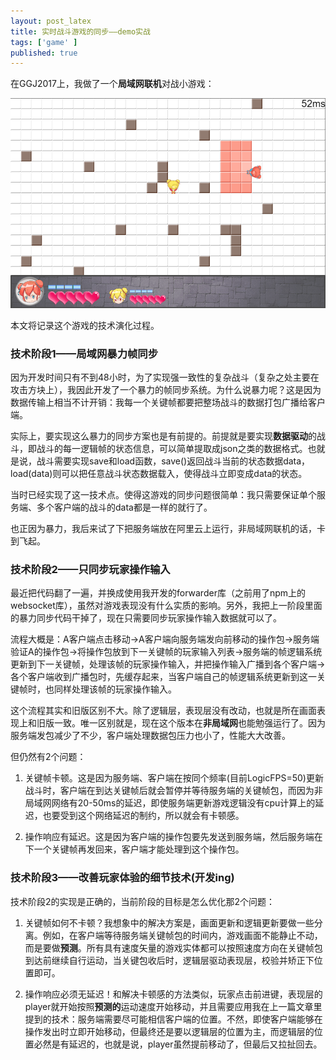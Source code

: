 ```yaml
---
layout: post_latex
title: 实时战斗游戏的同步——demo实战
tags: ['game' ]
published: true
---
```


<!--more-->

在GGJ2017上，我做了一个**局域网联机**对战小游戏：

![1.png](../images/2017.4/1.png)

本文将记录这个游戏的技术演化过程。

### 技术阶段1——局域网暴力帧同步

因为开发时间只有不到48小时，为了实现强一致性的复杂战斗（复杂之处主要在攻击方块上），我因此开发了一个暴力的帧同步系统。为什么说暴力呢？这是因为数据传输上相当不计开销：我每一个关键帧都要把整场战斗的数据打包广播给客户端。

实际上，要实现这么暴力的同步方案也是有前提的。前提就是要实现**数据驱动**的战斗，即战斗的每一逻辑帧的状态信息，可以简单提取成json之类的数据格式。也就是说，战斗需要实现save和load函数，save()返回战斗当前的状态数据data，load(data)则可以把任意战斗状态数据载入，使得战斗立即变成data的状态。

当时已经实现了这一技术点。使得这游戏的同步问题很简单：我只需要保证单个服务端、多个客户端的战斗的data都是一样的就行了。

也正因为暴力，我后来试了下把服务端放在阿里云上运行，非局域网联机的话，卡到飞起。


### 技术阶段2——只同步玩家操作输入

最近把代码翻了一遍，并换成使用我开发的forwarder库（之前用了npm上的websocket库），虽然对游戏表现没有什么实质的影响。另外，我把上一阶段里面的暴力同步代码干掉了，现在只需要同步玩家操作输入数据就可以了。

流程大概是：A客户端点击移动->A客户端向服务端发向前移动的操作包->服务端验证A的操作包->将操作包放到下一关键帧的玩家输入列表->服务端的帧逻辑系统更新到下一关键帧，处理该帧的玩家操作输入，并把操作输入广播到各个客户端->各个客户端收到广播包时，先缓存起来，当客户端自己的帧逻辑系统更新到这一关键帧时，也同样处理该帧的玩家操作输入。

这个流程其实和旧版区别不大。除了逻辑层，表现层没有改动，也就是所在画面表现上和旧版一致。唯一区别就是，现在这个版本在**非局域网**也能勉强运行了。因为服务端发包减少了不少，客户端处理数据包压力也小了，性能大大改善。

但仍然有2个问题：

1. 关键帧卡顿。这是因为服务端、客户端在按同个频率(目前LogicFPS=50)更新战斗时，客户端在到达关键帧后就会暂停并等待服务端的关键帧包，而因为非局域网网络有20-50ms的延迟，即使服务端更新游戏逻辑没有cpu计算上的延迟，也要受到这个网络延迟的制约，所以就会有卡顿感。

2. 操作响应有延迟。这是因为客户端的操作包要先发送到服务端，然后服务端在下一个关键帧再发回来，客户端才能处理到这个操作包。


### 技术阶段3——改善玩家体验的细节技术(开发ing)

技术阶段2的实现是正确的，当前阶段的目标是怎么优化那2个问题：

1. 关键帧如何不卡顿？我想象中的解决方案是，画面更新和逻辑更新要做一些分离。例如，在客户端等待服务端关键帧包的时间内，游戏画面不能静止不动，而是要做**预测**。所有具有速度矢量的游戏实体都可以按照速度方向在关键帧包到达前继续自行运动，当关键包收后时，逻辑层驱动表现层，校验并矫正下位置即可。

2. 操作响应必须无延迟！和解决卡顿感的方法类似，玩家点击前进键，表现层的player就开始按照**预测的**运动速度开始移动，并且需要应用我在上一篇文章里提到的技术：服务端需要尽可能相信客户端的位置。不然，即使客户端能够在操作发出时立即开始移动，但最终还是要以逻辑层的位置为主，而逻辑层的位置必然是有延迟的，也就是说，player虽然提前移动了，但最后又拉扯回去。

